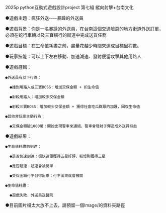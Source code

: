 2025p python互動式遊戲設計project 第七組 縱向射擊+台南文化 

●遊戲主題：瘋狂外送----暴躁的外送員 

●遊戲背景：你是一名暴躁的外送員，在台南這個交通險惡的地方街道外送訂單，必須在蛇行車輛以及三寶橫行的街道中完成送貨任務 

●遊戲目標：在生命值耗盡之前，盡量花越少時間來達成目標里程數。 

●玩家技能：可以上下左右移動、加速減速、發射便當攻擊其他用路人

●遊戲邏輯： 

    ●外送員有以下行為： 
    
      ●撞到用路人或三寶BOSS：增加交保金額 + 扣生命值 
      
      ●射殺用路人：增加較多交保金額 
      
      ●射殺三寶BOSS：增加較少交保金額 + 獲得社會吃瓜群眾的加護，回復生命值 
      
    ●其他非玩家主動行為： 
    
      ●交保金額破1000萬：開始出現警車來通緝，警車會發射子彈造成外送員扣血
      

●遊戲結果： 

    ●生命值耗盡前到達： 
    
      ●是否快速到達：很快速便獲得五星好評，較慢則獲得三星 
      
      ●是否超速：超速會被開單 
      
      ●交保金額付不付得出來：付不出來就會被關 
    
    ●生命值耗盡： 
    
      ●遊戲失敗，外送員送醫院



●目前圖片檔太大放不上去，請預留一個Image/的資料夾路徑
